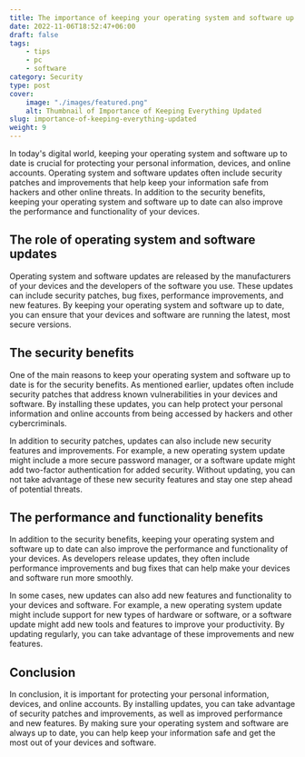 ```yaml
---
title: The importance of keeping your operating system and software up to date
date: 2022-11-06T18:52:47+06:00
draft: false
tags: 
    - tips
    - pc
    - software
category: Security
type: post
cover:
    image: "./images/featured.png"
    alt: Thumbnail of Importance of Keeping Everything Updated
slug: importance-of-keeping-everything-updated
weight: 9
---
```


In today's digital world, keeping your operating system and software up to date is crucial for protecting your personal information, devices, and online accounts. Operating system and software updates often include security patches and improvements that help keep your information safe from hackers and other online threats. In addition to the security benefits, keeping your operating system and software up to date can also improve the performance and functionality of your devices.

## The role of operating system and software updates

Operating system and software updates are released by the manufacturers of your devices and the developers of the software you use. These updates can include security patches, bug fixes, performance improvements, and new features. By keeping your operating system and software up to date, you can ensure that your devices and software are running the latest, most secure versions.

## The security benefits

One of the main reasons to keep your operating system and software up to date is for the security benefits. As mentioned earlier, updates often include security patches that address known vulnerabilities in your devices and software. By installing these updates, you can help protect your personal information and online accounts from being accessed by hackers and other cybercriminals.

In addition to security patches, updates can also include new security features and improvements. For example, a new operating system update might include a more secure password manager, or a software update might add two-factor authentication for added security. Without updating, you can not take advantage of these new security features and stay one step ahead of potential threats.

## The performance and functionality benefits

In addition to the security benefits, keeping your operating system and software up to date can also improve the performance and functionality of your devices. As developers release updates, they often include performance improvements and bug fixes that can help make your devices and software run more smoothly.

In some cases, new updates can also add new features and functionality to your devices and software. For example, a new operating system update might include support for new types of hardware or software, or a software update might add new tools and features to improve your productivity. By updating regularly, you can take advantage of these improvements and new features.

## Conclusion

In conclusion, it is important for protecting your personal information, devices, and online accounts. By installing updates, you can take advantage of security patches and improvements, as well as improved performance and new features. By making sure your operating system and software are always up to date, you can help keep your information safe and get the most out of your devices and software.
